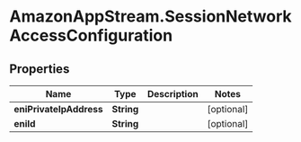 # AmazonAppStream.SessionNetworkAccessConfiguration

## Properties

Name | Type | Description | Notes
------------ | ------------- | ------------- | -------------
**eniPrivateIpAddress** | **String** |  | [optional] 
**eniId** | **String** |  | [optional] 


